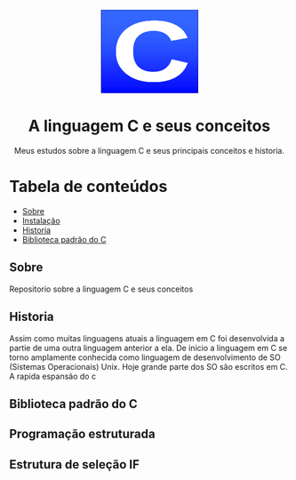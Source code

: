 <p align="center">
  <a href="https://unform.dev">
    <img src="img/Logo.png" height="150" width="175" alt="Unform" />
  </a>
</p>
<h1 align="center">A linguagem C e seus conceitos</h1> 

<p align="center">Meus estudos sobre a linguagem C e seus principais conceitos e historia.</p>

Tabela de conteúdos
=================
<!--ts-->
   * [Sobre](#Sobre)
   * [Instalação](#Instalação)
   * [Historia](#Historia)
   * [Biblioteca padrão do C](#Biblioteca-padrão-do-C)
<!--te-->

## Sobre
 
 Repositorio sobre a linguagem C e seus conceitos

## Historia

 Assim como muitas linguagens atuais a linguagem em C foi desenvolvida a partie de uma outra linguagem anterior a ela.
 De inicio a linguagem em C se torno amplamente conhecida como linguagem de desenvolvimento de SO (Sistemas Operacionais) Unix.
 Hoje grande parte dos SO são escritos em C.
 A rapida espansão do c

## Biblioteca padrão do C

## Programação estruturada

## Estrutura de seleção IF